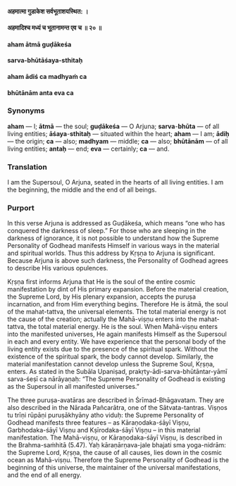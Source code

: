 #### अहमात्मा गुडाकेश सर्वभूताशयस्थित: ।
#### अहमादिश्च मध्यं च भूतानामन्त एव च ॥ २० ॥

#### aham ātmā guḍākeśa
#### sarva-bhūtāśaya-sthitaḥ
#### aham ādiś ca madhyaṁ ca
#### bhūtānām anta eva ca

### Synonyms

**aham** — I; **ātmā** — the soul; **guḍākeśa** — O Arjuna; **sarva**-**bhūta** — of all living entities; **āśaya**-**sthitaḥ** — situated within the heart; **aham** — I am; **ādiḥ** — the origin; **ca** — also; **madhyam** — middle; **ca** — also; **bhūtānām** — of all living entities; **antaḥ** — end; **eva** — certainly; **ca** — and.

### Translation

I am the Supersoul, O Arjuna, seated in the hearts of all living entities. I am the beginning, the middle and the end of all beings.

### Purport

In this verse Arjuna is addressed as Guḍākeśa, which means “one who has conquered the darkness of sleep.” For those who are sleeping in the darkness of ignorance, it is not possible to understand how the Supreme Personality of Godhead manifests Himself in various ways in the material and spiritual worlds. Thus this address by Kṛṣṇa to Arjuna is significant. Because Arjuna is above such darkness, the Personality of Godhead agrees to describe His various opulences.

Kṛṣṇa first informs Arjuna that He is the soul of the entire cosmic manifestation by dint of His primary expansion. Before the material creation, the Supreme Lord, by His plenary expansion, accepts the puruṣa incarnation, and from Him everything begins. Therefore He is ātmā, the soul of the mahat-tattva, the universal elements. The total material energy is not the cause of the creation; actually the Mahā-viṣṇu enters into the mahat-tattva, the total material energy. He is the soul. When Mahā-viṣṇu enters into the manifested universes, He again manifests Himself as the Supersoul in each and every entity. We have experience that the personal body of the living entity exists due to the presence of the spiritual spark. Without the existence of the spiritual spark, the body cannot develop. Similarly, the material manifestation cannot develop unless the Supreme Soul, Kṛṣṇa, enters. As stated in the Subāla Upaniṣad, prakṛty-ādi-sarva-bhūtāntar-yāmī sarva-śeṣī ca nārāyaṇaḥ: “The Supreme Personality of Godhead is existing as the Supersoul in all manifested universes.”

The three puruṣa-avatāras are described in Śrīmad-Bhāgavatam. They are also described in the Nārada Pañcarātra, one of the Sātvata-tantras. Viṣṇos tu trīṇi rūpāṇi puruṣākhyāny atho viduḥ: the Supreme Personality of Godhead manifests three features – as Kāraṇodaka-śāyī Viṣṇu, Garbhodaka-śāyī Viṣṇu and Kṣīrodaka-śāyī Viṣṇu – in this material manifestation. The Mahā-viṣṇu, or Kāraṇodaka-śāyī Viṣṇu, is described in the Brahma-saṁhitā (5.47). Yaḥ kāraṇārṇava-jale bhajati sma yoga-nidrām: the Supreme Lord, Kṛṣṇa, the cause of all causes, lies down in the cosmic ocean as Mahā-viṣṇu. Therefore the Supreme Personality of Godhead is the beginning of this universe, the maintainer of the universal manifestations, and the end of all energy.